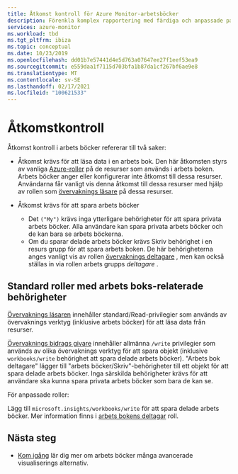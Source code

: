 ```yaml
---
title: Åtkomst kontroll för Azure Monitor-arbetsböcker
description: Förenkla komplex rapportering med färdiga och anpassade parameterstyrda arbets böcker med rollbaserad åtkomst kontroll
services: azure-monitor
ms.workload: tbd
ms.tgt_pltfrm: ibiza
ms.topic: conceptual
ms.date: 10/23/2019
ms.openlocfilehash: dd01b7e57441d4e5d763a07647ee27f1eef53ea9
ms.sourcegitcommit: e559daa1f7115d703bfa1b87da1cf267bf6ae9e8
ms.translationtype: MT
ms.contentlocale: sv-SE
ms.lasthandoff: 02/17/2021
ms.locfileid: "100621533"
---
```

# <a name="access-control"></a>Åtkomstkontroll

Åtkomst kontroll i arbets böcker refererar till två saker:

* Åtkomst krävs för att läsa data i en arbets bok. Den här åtkomsten styrs av vanliga [Azure-roller](../../role-based-access-control/overview.md) på de resurser som används i arbets boken. Arbets böcker anger eller konfigurerar inte åtkomst till dessa resurser. Användarna får vanligt vis denna åtkomst till dessa resurser med hjälp av rollen som [övervaknings läsare](../../role-based-access-control/built-in-roles.md#monitoring-reader) på dessa resurser.

* Åtkomst krävs för att spara arbets böcker

    - Det `("My")` krävs inga ytterligare behörigheter för att spara privata arbets böcker. Alla användare kan spara privata arbets böcker och de kan bara se arbets böckerna.
    - Om du sparar delade arbets böcker krävs Skriv behörighet i en resurs grupp för att spara arbets boken. De här behörigheterna anges vanligt vis av rollen [övervaknings deltagare](../../role-based-access-control/built-in-roles.md#monitoring-contributor) , men kan också ställas in via rollen arbets grupps *deltagare* .
    
## <a name="standard-roles-with-workbook-related-privileges"></a>Standard roller med arbets boks-relaterade behörigheter

[Övervaknings läsaren](../../role-based-access-control/built-in-roles.md#monitoring-reader) innehåller standard/Read-privilegier som används av övervaknings verktyg (inklusive arbets böcker) för att läsa data från resurser.

[Övervaknings bidrags givare](../../role-based-access-control/built-in-roles.md#monitoring-contributor) innehåller allmänna `/write` privilegier som används av olika övervaknings verktyg för att spara objekt (inklusive `workbooks/write` behörighet att spara delade arbets böcker).
"Arbets bok deltagare" lägger till "arbets böcker/Skriv"-behörigheter till ett objekt för att spara delade arbets böcker.
Inga särskilda behörigheter krävs för att användare ska kunna spara privata arbets böcker som bara de kan se.

För anpassade roller:

Lägg till `microsoft.insights/workbooks/write` för att spara delade arbets böcker. Mer information finns i [arbets bokens deltagar](../../role-based-access-control/built-in-roles.md#monitoring-contributor) roll.

## <a name="next-steps"></a>Nästa steg

* [Kom igång](../platform/workbooks-overview.md#visualizations) lär dig mer om arbets böcker många avancerade visualiserings alternativ.